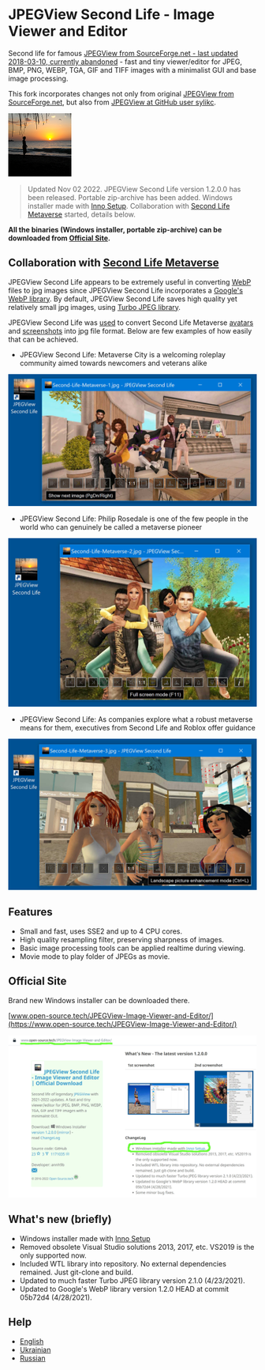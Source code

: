 # JPEGView Second Life - Image Viewer and Editor

Second life for famous [JPEGView from SourceForge.net - last updated 2018-03-10, currently abandoned](https://sourceforge.net/projects/jpegview/) - fast and tiny viewer/editor for JPEG, BMP, PNG, WEBP, TGA, GIF and TIFF images with a minimalist GUI and base image processing.

This fork incorporates changes not only from original [JPEGView from SourceForge.net](https://sourceforge.net/projects/jpegview/),
but also from [JPEGView at GitHub user sylikc](https://github.com/sylikc/jpegview).

![JPEGView Second Life icon](favicon_large.png?raw=true)

> Updated Nov 02 2022. JPEGView Second Life version 1.2.0.0 has been released. Portable zip-archive has been added. Windows installer made with [Inno Setup](https://jrsoftware.org/isinfo.php). Collaboration with [Second Life Metaverse](https://en.wikipedia.org/wiki/Second_Life) started, details below.

**All the binaries (Windows installer, portable zip-archive) can be downloaded from [Official Site](https://www.open-source.tech/JPEGView-Image-Viewer-and-Editor/).**

## Collaboration with [Second Life Metaverse](https://en.wikipedia.org/wiki/Second_Life)

JPEGView Second Life appears to be extremely useful in converting [WebP](https://en.wikipedia.org/wiki/WebP) files to jpg images
since JPEGView Second Life incorporates a [Google's WebP library](https://chromium.googlesource.com/webm/libwebp).
By default, JPEGView Second Life saves high quality yet relatively small jpg images, using [Turbo JPEG library](https://libjpeg-turbo.org).

JPEGView Second Life was [used](https://secondlife.com/destination/metaverse-city) to convert Second Life Metaverse
[avatars](https://www.pcgamer.com/second-life-metaverse-interview/) and [screenshots](https://mitsloan.mit.edu/ideas-made-to-matter/what-second-life-and-roblox-can-teach-us-about-metaverse)
into jpg file format. Below are few examples of how easily that can be achieved.

* JPEGView Second Life: Metaverse City is a welcoming roleplay community aimed towards newcomers and veterans alike

![JPEGView Second Life: Metaverse City is a welcoming roleplay community aimed towards newcomers and veterans alike](screenshots/JpegView-SL-1.jpg?raw=true)

* JPEGView Second Life: Philip Rosedale is one of the few people in the world who can genuinely be called a metaverse pioneer

![JPEGView Second Life: Philip Rosedale is one of the few people in the world who can genuinely be called a metaverse pioneer](screenshots/JpegView-SL-2.jpg?raw=true)

* JPEGView Second Life: As companies explore what a robust metaverse means for them, executives from Second Life and Roblox offer guidance

![JPEGView Second Life: As companies explore what a robust metaverse means for them, executives from Second Life and Roblox offer guidance](screenshots/JpegView-SL-3.jpg?raw=true)

## Features

* Small and fast, uses SSE2 and up to 4 CPU cores.
* High quality resampling filter, preserving sharpness of images.
* Basic image processing tools can be applied realtime during viewing.
* Movie mode to play folder of JPEGs as movie.

## Official Site

Brand new Windows installer can be downloaded there.

[www.open-source.tech/JPEGView-Image-Viewer-and-Editor/](https://www.open-source.tech/JPEGView-Image-Viewer-and-Editor/)

![www.open-source.tech/JPEGView-Image-Viewer-and-Editor/ screenshot](open-source-tech.jpg?raw=true)

## What's new (briefly)

* Windows installer made with [Inno Setup](https://jrsoftware.org/isinfo.php)
* Removed obsolete Visual Studio solutions 2013, 2017, etc. VS2019 is the only supported now.
* Included WTL library into repository. No external dependencies remained. Just git-clone and build.
* Updated to much faster Turbo JPEG library version 2.1.0 (4/23/2021).
* Updated to Google's WebP library version 1.2.0 HEAD at commit 05b72d4 (4/28/2021).

## Help

* [English](https://www.open-source.tech/JPEGView-Image-Viewer-and-Editor/readme.html)
* [Ukrainian](https://www.open-source.tech/JPEGView-Image-Viewer-and-Editor/readme-ua.html)
* [Russian](https://www.open-source.tech/JPEGView-Image-Viewer-and-Editor/readme-ru.html)
